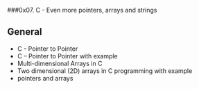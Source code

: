###0x07. C - Even more pointers, arrays and strings

## General

<ul>
<li>C - Pointer to Pointer</li>
<li>C – Pointer to Pointer with example</li>
<li>Multi-dimensional Arrays in C</li>
<li>Two dimensional (2D) arrays in C programming with example</li>
<li>pointers and arrays</li>
</ul>
